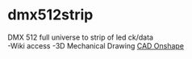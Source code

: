# dmx512strip
DMX 512 full universe to strip of led ck/data<br>
-Wiki access
-3D Mechanical Drawing [CAD Onshape](https://cad.onshape.com/documents/a892e5235c28e5b91f23c98a/w/59cee21ad0e8302469423577/e/3eb1b84e49096de53ad70e65?renderMode=0&uiState=6206f696d1a1404bb5511351)

